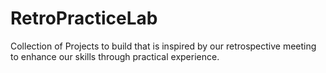 # RetroPracticeLab
Collection of Projects to build that is inspired by our retrospective meeting to enhance our skills through practical experience.
